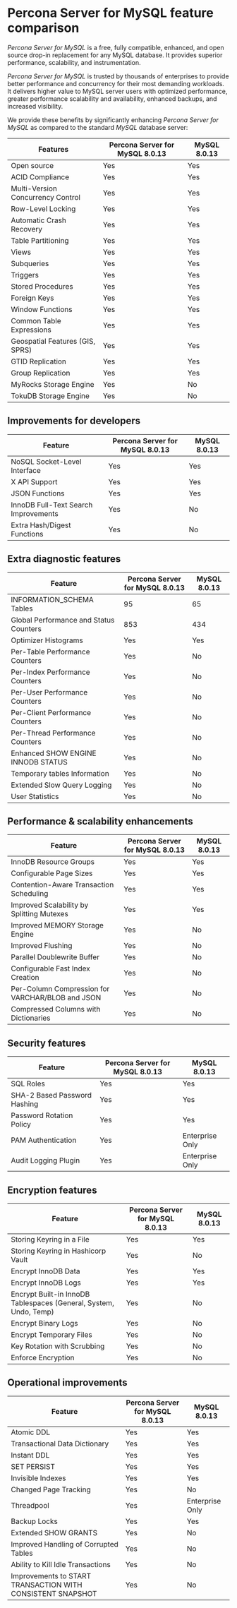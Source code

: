 # Percona Server for MySQL feature comparison

*Percona Server for MySQL* is a free, fully compatible, enhanced, and open source drop-in replacement for any MySQL database. It provides superior performance, scalability, and instrumentation.

*Percona Server for MySQL* is trusted by thousands of enterprises to provide better performance and concurrency for their most demanding workloads. It delivers higher value to MySQL server users with optimized performance, greater performance scalability and availability, enhanced backups, and increased visibility.

We provide these benefits by significantly enhancing *Percona Server for MySQL* as
compared to the standard *MySQL* database server:

| Features                          | Percona Server for MySQL 8.0.13 | MySQL 8.0.13 |
|-----------------------------------|---------------------------------|--------------|
| Open source                       | Yes                             | Yes          |
| ACID Compliance                   | Yes                             | Yes          |
| Multi-Version Concurrency Control | Yes                             | Yes          |
| Row-Level Locking                 | Yes                             | Yes          |
| Automatic Crash Recovery          | Yes                             | Yes          |
| Table Partitioning                | Yes                             | Yes          |
| Views                             | Yes                             | Yes          |
| Subqueries                        | Yes                             | Yes          |
| Triggers                          | Yes                             | Yes          |
| Stored Procedures                 | Yes                             | Yes          |
| Foreign Keys                      | Yes                             | Yes          |
| Window Functions                  | Yes                             | Yes          |
| Common Table Expressions          | Yes                             | Yes          |
| Geospatial Features (GIS, SPRS)   | Yes                             | Yes          |
| GTID Replication                  | Yes                             | Yes          |
| Group Replication                 | Yes                             | Yes          |
| MyRocks Storage Engine            | Yes                             | No           |
| TokuDB Storage Engine             | Yes                             | No           |

## Improvements for developers

| Feature                              | Percona Server for MySQL 8.0.13 | MySQL 8.0.13 |
|--------------------------------------|---------------------------------|--------------|
| NoSQL Socket-Level Interface         | Yes                             | Yes          |
| X API Support                        | Yes                             | Yes          |
| JSON Functions                       | Yes                             | Yes          |
| InnoDB Full-Text Search Improvements | Yes                             | No           |
| Extra Hash/Digest Functions          | Yes                             | No           |

## Extra diagnostic features

| Feature                                | Percona Server for MySQL 8.0.13 | MySQL 8.0.13 |
|----------------------------------------|---------------------------------|--------------|
| INFORMATION_SCHEMA Tables              | 95                              | 65           |
| Global Performance and Status Counters | 853                             | 434          |
| Optimizer Histograms                   | Yes                             | Yes          |
| Per-Table Performance Counters         | Yes                             | No           |
| Per-Index Performance Counters         | Yes                             | No           |
| Per-User Performance Counters          | Yes                             | No           |
| Per-Client Performance Counters        | Yes                             | No           |
| Per-Thread Performance Counters        | Yes                             | No           |
| Enhanced SHOW ENGINE INNODB STATUS     | Yes                             | No           |
| Temporary tables Information           | Yes                             | No           |
| Extended Slow Query Logging            | Yes                             | No           |
| User Statistics                        | Yes                             | No           |

## Performance & scalability enhancements

| Feature                                          | Percona Server for MySQL 8.0.13 | MySQL 8.0.13 |
|--------------------------------------------------|---------------------------------|--------------|
| InnoDB Resource Groups                           | Yes                             | Yes          |
| Configurable Page Sizes                          | Yes                             | Yes          |
| Contention-Aware Transaction Scheduling          | Yes                             | Yes          |
| Improved Scalability by Splitting Mutexes        | Yes                             | Yes          |
| Improved MEMORY Storage Engine                   | Yes                             | No           |
| Improved Flushing                                | Yes                             | No           |
| Parallel Doublewrite Buffer                      | Yes                             | No           |
| Configurable Fast Index Creation                 | Yes                             | No           |
| Per-Column Compression for VARCHAR/BLOB and JSON | Yes                             | No           |
| Compressed Columns with Dictionaries             | Yes                             | No           |

## Security features

| Feature                      | Percona Server for MySQL 8.0.13 | MySQL 8.0.13    |
|------------------------------|---------------------------------|-----------------|
| SQL Roles                    | Yes                             | Yes             |
| SHA-2 Based Password Hashing | Yes                             | Yes             |
| Password Rotation Policy     | Yes                             | Yes             |
| PAM Authentication           | Yes                             | Enterprise Only |
| Audit Logging Plugin         | Yes                             | Enterprise Only |

## Encryption features

| Feature                                                           | Percona Server for MySQL 8.0.13 | MySQL 8.0.13 |
|-------------------------------------------------------------------|---------------------------------|--------------|
| Storing Keyring in a File                                         | Yes                             | Yes          |
| Storing Keyring in Hashicorp Vault                                | Yes                             | No           |
| Encrypt InnoDB Data                                               | Yes                             | Yes          |
| Encrypt InnoDB Logs                                               | Yes                             | Yes          |
| Encrypt Built-in InnoDB Tablespaces (General, System, Undo, Temp) | Yes                             | No           |
| Encrypt Binary Logs                                               | Yes                             | No           |
| Encrypt Temporary Files                                           | Yes                             | No           |
| Key Rotation with Scrubbing                                       | Yes                             | No           |
| Enforce Encryption                                                | Yes                             | No           |

## Operational improvements

| Feature                                                    | Percona Server for MySQL 8.0.13 | MySQL 8.0.13    |
|------------------------------------------------------------|---------------------------------|-----------------|
| Atomic DDL                                                 | Yes                             | Yes             |
| Transactional Data Dictionary                              | Yes                             | Yes             |
| Instant DDL                                                | Yes                             | Yes             |
| SET PERSIST                                                | Yes                             | Yes             |
| Invisible Indexes                                          | Yes                             | Yes             |
| Changed Page Tracking                                      | Yes                             | No              |
| Threadpool                                                 | Yes                             | Enterprise Only |
| Backup Locks                                               | Yes                             | Yes             |
| Extended SHOW GRANTS                                       | Yes                             | No              |
| Improved Handling of Corrupted Tables                      | Yes                             | No              |
| Ability to Kill Idle Transactions                          | Yes                             | No              |
| Improvements to START TRANSACTION WITH CONSISTENT SNAPSHOT | Yes                             | No              |

